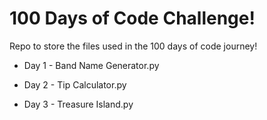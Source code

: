 # 100 Days of Code Challenge!

Repo to store the files used in the 100 days of code journey!

- Day 1 - Band Name Generator.py

- Day 2 - Tip Calculator.py

- Day 3 - Treasure Island.py
